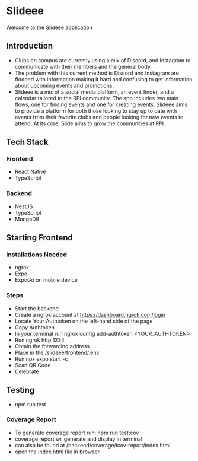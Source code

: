# **Slideee**
Welcome to the Slideee application

## Introduction
- Clubs on campus are currently using a mix of Discord, and Instagram to communicate with their members and the general body.
- The problem with this current method is Discord and Instagram are flooded with information making it hard and confusing to get information about upcoming events and promotions.
- Slideee is a mix of a social media platform, an event finder, and a calendar tailored to the RPI community. The app includes two main flows, one for finding events and one for creating events. Slideee aims to provide a platform for both those looking to stay up to date with events from their favorite clubs and people looking for new events to attend. At its core, Slide aims to grow the communities at RPI.
 
## Tech Stack
### Frontend
- React Native
- TypeScript
### Backend
- NestJS
- TypeScript
- MongoDB

## Starting Frontend
### Installations Needed
- ngrok
- Expo
- ExpoGo on mobile device
### Steps
- Start the backend
- Create a ngrok account at https://dashboard.ngrok.com/login
- Locate Your Authtoken on the left-hand side of the page
- Copy Authtoken
- In your terminal run ngrok config add-authtoken <YOUR_AUTHTOKEN>
- Run ngrok http 1234
- Obtain the forwarding address
- Place in the /slideee/frontend/.env
- Run npx expo start -c
- Scan QR Code
- Celebrate

## Testing
- npm run test
### Coverage Report
- To generate coverage report run: npm run test:cov
- coverage report wil generate and display in terminal
- can also be found at /backend/coverage/lcov-report/index.html 
- open the index.html file in browser
